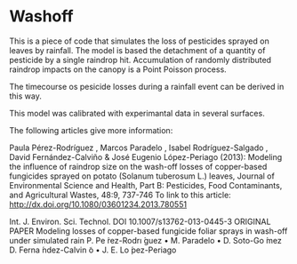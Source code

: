 Washoff
======

This is a piece of code that simulates the loss of  pesticides  sprayed on leaves by rainfall. The model is based  the detachment of a quantity of pesticide by a single raindrop hit.
Accumulation of randomly distributed raindrop impacts on the canopy is a Point Poisson process.

The timecourse os pesicide losses during a rainfall event can be derived in this way.

This model was calibrated with experimantal data in several surfaces.


The following articles give more information:

Paula Pérez-Rodríguez , Marcos Paradelo , Isabel Rodríguez-Salgado , David Fernández-Calviño & José
Eugenio López-Periago (2013): Modeling the influence of raindrop size on the wash-off losses of copper-based fungicides
sprayed on potato (Solanum tuberosum L.) leaves, Journal of Environmental Science and Health, Part B: Pesticides, Food
Contaminants, and Agricultural Wastes, 48:9, 737-746
To link to this article: http://dx.doi.org/10.1080/03601234.2013.780551

Int. J. Environ. Sci. Technol.
DOI 10.1007/s13762-013-0445-3
ORIGINAL PAPER
Modeling losses of copper-based fungicide foliar sprays
in wash-off under simulated rain
P. Pe ́rez-Rodrı ́guez • M. Paradelo • D. Soto-Go ́mez
D. Ferna ́ndez-Calvin ̃o • J. E. Lo ́pez-Periago
